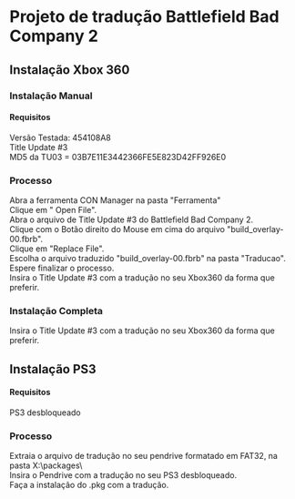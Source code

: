 # Projeto de tradução Battlefield Bad Company 2

## Instalação Xbox 360
### Instalação Manual
#### Requisitos

Versão Testada: 454108A8  
Title Update #3  
MD5 da TU03 = 03B7E11E3442366FE5E823D42FF926E0  

### Processo 

Abra a ferramenta CON Manager na pasta "Ferramenta"  
Clique em " Open File".  
Abra o arquivo de Title Update #3 do Battlefield Bad Company 2.  
Clique com o Botão direito do Mouse em cima do arquivo "build_overlay-00.fbrb".  
Clique em "Replace File".  
Escolha o arquivo traduzido "build_overlay-00.fbrb" na pasta "Traducao".  
Espere finalizar o processo.  
Insira o Title Update #3 com a tradução no seu Xbox360 da forma que preferir.  

### Instalação Completa  

Insira o Title Update #3 com a tradução no seu Xbox360 da forma que preferir.


## Instalação PS3
#### Requisitos

PS3 desbloqueado  

### Processo

Extraia o arquivo de tradução no seu pendrive formatado em FAT32, na pasta X:\packages\  
Insira o Pendrive com a tradução no seu PS3 desbloqueado.  
Faça a instalação do .pkg com a tradução.  
